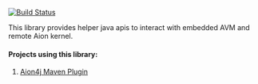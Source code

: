 [![Build Status](https://travis-ci.org/bloxbean/aion4j-avm-helper.svg?branch=master)](https://travis-ci.org/bloxbean/aion4j-avm-helper)

This library provides helper java apis to interact with embedded AVM and remote Aion kernel. 

#### Projects using this library:

1. [Aion4j Maven Plugin](https://github.com/bloxbean/aion4j-maven-plugin)
